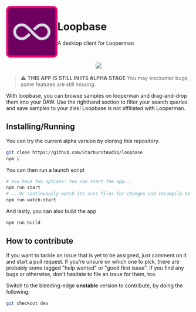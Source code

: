 <img align="left" width="140" height="140" src="img/logo_readme.svg">
<h1>Loopbase</h1>
<p>A desktop client for Looperman</p>
<br>
<p align="center">
  <img width="800" src="https://i.imgur.com/Z7Q9scj.png">
</p>
  
> :warning: **THIS APP IS STILL IN ITS ALPHA STAGE**
> You may encounter bugs, some features are still missing.

With loopbase, you can browse samples on looperman and drag-and-drop them into your DAW. Use the righthand section to filter your search queries and save samples to your disk! Loopbase is not affiliated with Looperman.

## Installing/Running

You can try the current alpha version by cloning this repository.

```sh
git clone https://github.com/StarburstAudio/loopbase
npm i
```

You can then run a launch script

```sh
# You have two options: You can start the app...
npm run start
# ...Or continuously watch its scss files for changes and recompile to css.
npm run watch-start
```

And lastly, you can also build the app

```sh
npm run build
```

## How to contribute

If you want to tackle an issue that is yet to be assigned, just comment on it and start a pull request. If you're unsure on which one to pick, there are probably some tagged "help wanted" or "good first issue". If you find any bugs or otherwise, don't hesitate to file an issue for them, too.

Switch to the bleeding-edge **unstable** version to contribute, by doing the following:

```sh
git checkout dev
```
